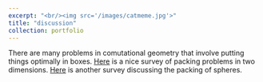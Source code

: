```yaml
---
excerpt: "<br/><img src='/images/catmeme.jpg'>"
title: "discussion"
collection: portfolio
---
```

There are many problems in comutational geometry that involve putting things
optimally in boxes.
[Here](https://www.sciencedirect.com/science/article/pii/S0377221702001236) is a
nice survey of packing problems in two dimensions.
[Here](https://www.hindawi.com/journals/aor/2009/150624/) is another survey
discussing the packing of spheres.
